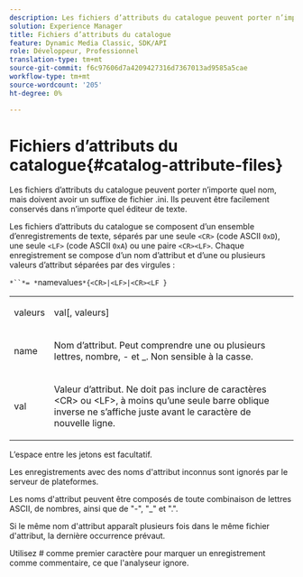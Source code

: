 ```yaml
---
description: Les fichiers d’attributs du catalogue peuvent porter n’importe quel nom, mais doivent avoir un suffixe de fichier .ini. Ils peuvent être facilement conservés dans n’importe quel éditeur de texte.
solution: Experience Manager
title: Fichiers d’attributs du catalogue
feature: Dynamic Media Classic, SDK/API
role: Développeur, Professionnel
translation-type: tm+mt
source-git-commit: f6c97606d7a4209427316d7367013ad9585a5cae
workflow-type: tm+mt
source-wordcount: '205'
ht-degree: 0%

---
```



# Fichiers d’attributs du catalogue{#catalog-attribute-files}

Les fichiers d’attributs du catalogue peuvent porter n’importe quel nom, mais doivent avoir un suffixe de fichier .ini. Ils peuvent être facilement conservés dans n’importe quel éditeur de texte.

Les fichiers d’attributs du catalogue se composent d’un ensemble d’enregistrements de texte, séparés par une seule `<CR>` (code ASCII `0xD`), une seule `<LF>` (code ASCII `0xA`) ou une paire `<CR><LF>`. Chaque enregistrement se compose d’un nom d’attribut et d’une ou plusieurs valeurs d’attribut séparées par des virgules :

`*``*= *`namevalues`*{<CR>|<LF>|<CR><LF }`

<table id="simpletable_0F879121670046AE9414298725961303"> 
 <tr class="strow"> 
  <td class="stentry"> <p><span class="varname"> valeurs</span> </p> </td> 
  <td class="stentry"> <p><span class="codeph"> <span class="varname"> val</span>[,<span class="varname"> valeurs</span>]</span> </p> </td> 
 </tr> 
 <tr class="strow"> 
  <td class="stentry"> <p><span class="varname"> name</span> </p> </td> 
  <td class="stentry"> <p>Nom d’attribut. Peut comprendre une ou plusieurs lettres, nombre, - et _. Non sensible à la casse. </p></td> 
 </tr> 
 <tr class="strow"> 
  <td class="stentry"> <p><span class="varname"> val</span> </p></td> 
  <td class="stentry"> <p>Valeur d’attribut. Ne doit pas inclure de caractères <span class="codeph"> &lt;CR&gt;</span> ou <span class="codeph"> &lt;LF&gt;</span>, à moins qu’une seule barre oblique inverse ne s’affiche juste avant le caractère de nouvelle ligne. </p></td> 
 </tr> 
</table>

L’espace entre les jetons est facultatif.

Les enregistrements avec des noms d&#39;attribut inconnus sont ignorés par le serveur de plateformes.

Les noms d&#39;attribut peuvent être composés de toute combinaison de lettres ASCII, de nombres, ainsi que de &quot;-&quot;, &quot;_&quot; et &quot;.&quot;.

Si le même nom d&#39;attribut apparaît plusieurs fois dans le même fichier d&#39;attribut, la dernière occurrence prévaut.

Utilisez # comme premier caractère pour marquer un enregistrement comme commentaire, ce que l&#39;analyseur ignore.
